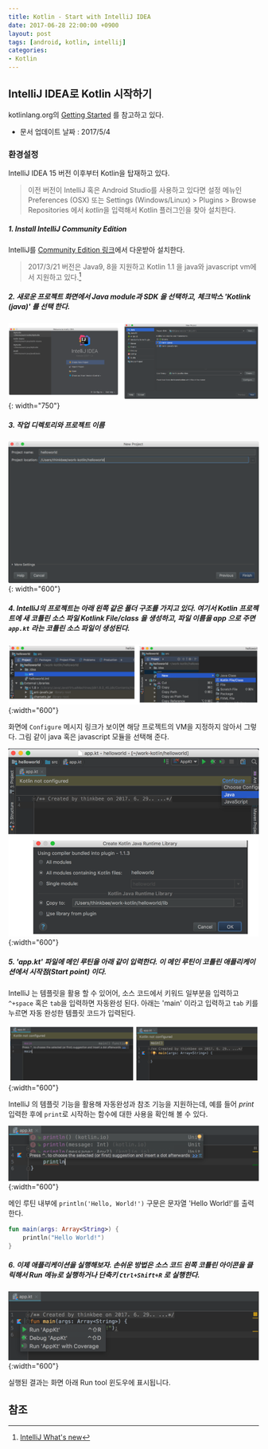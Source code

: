 ```yaml
---
title: Kotlin - Start with IntelliJ IDEA
date: 2017-06-28 22:00:00 +0900
layout: post
tags: [android, kotlin, intellij]
categories:
- Kotlin
---
```



## IntelliJ IDEA로 Kotlin 시작하기

kotlinlang.org의 [Getting Started](https://kotlinlang.org/docs/tutorials/getting-started.html) 를 참고하고 있다.
 - 문서 업데이트 날짜 : 2017/5/4


### 환경설정

IntelliJ IDEA 15 버전 이후부터 Kotlin을 탑재하고 있다.

> 이전 버전이 IntelliJ 혹은 Android Studio를 사용하고 있다면 설정 메뉴인 Preferences (OSX) 또는 Settings (Windows/Linux) > Plugins > Browse Repositories 에서 *kotlin*을 입력해서 Kotlin 플러그인을 찾아 설치한다.

##### 1. Install IntelliJ Community Edition

IntelliJ를 [Community Edition 링크](http://www.jetbrains.com/idea/download/index.html)에서 다운받아 설치한다.

> 2017/3/21 버전은 Java9, 8을 지원하고 Kotlin 1.1 을 java와 javascript vm에서 지원하고 있다.[^2]


##### 2. 새로운 프로젝트 화면에서 Java module과 SDK 을 선택하고, 체크박스 'Kotlink (java)' 를 선택 한다.

![](/images/kotlin/intellij-new-prj.png){: width="750"}


##### 3. 작업 디렉토리와 프로젝트 이름

![](/images/kotlin/intellij-new-prj-03.png){: width="600"}


##### 4. IntelliJ의 프로젝트는 아래 왼쪽 같은 폴더 구조를 가지고 있다. 여기서 Kotlin 프로젝트에 새 코틀린 소스 파일 **Kotlink File/class** 을 생성하고,  파일 이름을 *app* 으로 주면 `app.kt` 라는 코틀린 소스 파일이 생성된다.

![New Source](/images/kotlin/intellij-new-prj-new-source.png){:width="600"}

화면에 `Configure` 메시지 링크가 보이면 해당 프로젝트의 VM을 지정하지 않아서 그렇다. 그림 같이 java 혹은 javascript 모듈을 선택해 준다.

![Project configure](/images/kotlin/intellij-new-prj-java.png){:width="600"}


##### 5. 'app.kt' 파일에 메인 루틴을 아래 같이 입력한다. 이 메인 루틴이 코틀린 애플리케이션에서 시작점(Start point) 이다. 

IntelliJ 는 템플릿을 활용 할 수 있어어, 소스 코드에서 키워드 일부분을 입력하고 `^+space` 혹은 `tab`을 입력하면 자동완성 된다. 아래는 'main' 이라고 입력하고 `tab` 키를 누르면 자동 완성한 템플릿 코드가 입력된다.

![main template](/images/kotlin/intellij-new-prj-main.png){:width="600"}


IntelliJ 의 템플릿 기능을 활용해 자동완성과 참조 기능을 지원하는데, 예를 들어 *print* 입력한 후에 `print`로 시작하는 함수에 대한 사용을 확인해 볼 수 있다.

![Autocompletion](/images/kotlin/intellij-new-prj-println-template.png){:width="600"}

메인 루틴 내부에 `println('Hello, World!')` 구문은 문자열 'Hello World!'를 출력한다.

```kotlin
fun main(args: Array<String>) {
    println("Hello World!")
}
```


##### 6. 이제 애플리케이션을 실행해보자. 손쉬운 방법은 소스 코드 왼쪽 코틀린 아이콘을 클릭해서 Run 메뉴로 실행하거나 단축키 `Ctrl+Shift+R` 로 실행한다.

![Run project](/images/kotlin/intellij-new-prj-run.png){:width="600"}

실행된 결과는 화면 아래 Run tool 윈도우에 표시됩니다.


## 참조

[^2]: [IntelliJ What's new](https://www.jetbrains.com/idea/whatsnew/)

